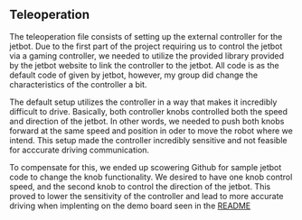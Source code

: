 ## Teleoperation

The teleoperation file consists of setting up the external controller for the jetbot. Due to the first part of the project requiring us to control the jetbot via a gaming controller, we needed to utilize the provided library provided by the jetbot website to link the controller to the jetbot. All code is as the default code of given by jetbot, however, my group did change the characteristics of the controller a bit. 

The default setup utilizes the controller in a way that makes it incredibly difficult to drive. Basically, both controller knobs controlled both the speed and direction of the jetbot. In other words, we needed to push both knobs forward at the same speed and position in oder to move the robot where we intend. This setup made the controller incredibly sensitive and not feasible for acccurate driving communication. 

To compensate for this, we ended up scowering Github for sample jetbot code to change the knob functionality. We desired to have one knob control speed, and the second knob to control the direction of the jetbot. This proved to lower the sensitivity of the controller and lead to more accurate driving when implenting on the demo board seen in the [README](README.md)
